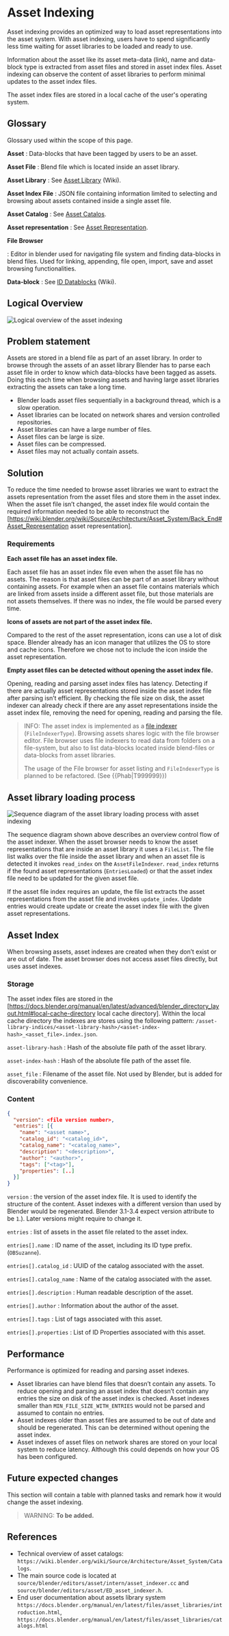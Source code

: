 # Asset Indexing

Asset indexing provides an optimized way to load asset representations into the asset system. With asset indexing, users have to spend significantly less time waiting for asset libraries to be loaded and ready to use.

Information about the asset like its asset meta-data (link), name and data-block type is extracted from asset files and stored in asset index files. Asset indexing can observe the content of asset libraries to perform minimal updates to the asset index files.

The asset index files are stored in a local cache of the user's operating system.

## Glossary

Glossary used within the scope of this page.

__Asset__
: Data-blocks that have been tagged by users to be an asset.

__Asset File__
: Blend file which is located inside an asset library.

__Asset Library__
: See [Asset Library](https://wiki.blender.org/wiki/Source/Architecture/Asset_System/Back_End#Asset_Libraries) (Wiki).

__Asset Index File__
: JSON file containing information limited to selecting and browsing about assets contained inside a single asset file.

__Asset Catalog__
: See [Asset Catalos](asset_catalogs.md).

__Asset representation__
: See [Asset Representation](../fundamentals/index.md#asset-representation).

__File Browser__

: Editor in blender used for navigating file system and finding data-blocks in blend files. Used for linking, appending, file open, import, save and asset browsing functionalities.

__Data-block__
: See [ID Datablocks](https://wiki.blender.org/wiki/Source/Architecture/ID/ID_Type) (Wiki).

## Logical Overview

![Logical overview of the asset indexing](img/../../img/Asset_indexing-logial_overview.svg)

## Problem statement

Assets are stored in a blend file as part of an asset library. In order to browse through the assets of an asset library Blender has to parse each asset file in order to know which data-blocks have been tagged as assets. Doing this each time when browsing assets and having large asset libraries extracting the assets can take a long time.

* Blender loads asset files sequentially in a background thread, which is a slow operation.
* Asset libraries can be located on network shares and version controlled repositories.
* Asset libraries can have a large number of files.
* Asset files can be large is size.
* Asset files can be compressed.
* Asset files may not actually contain assets.

## Solution

To reduce the time needed to browse asset libraries we want to extract the assets representation from the asset files and store them in the asset index. When the asset file isn’t changed, the asset index file would contain the required information needed to be able to reconstruct the [https://wiki.blender.org/wiki/Source/Architecture/Asset_System/Back_End#Asset_Representation asset representation].

### Requirements

__Each asset file has an asset index file.__

Each asset file has an asset index file even when the asset file has no assets. The reason is that asset files can be part of an asset library without containing assets. For example when an asset file contains materials which are linked from assets inside a different asset file, but those materials are not assets themselves. If there was no index, the file would be parsed every time.

__Icons of assets are not part of the asset index file.__

Compared to the rest of the asset representation, icons can use a lot of disk space. Blender already has an icon manager that utilizes the OS to store and cache icons. Therefore we chose not to include the icon inside the asset representation.

__Empty asset files can be detected without opening the asset index file.__

Opening, reading and parsing asset index files has latency. Detecting if there are actually asset representations stored inside the asset index file after parsing isn’t efficient. By checking the file size on disk, the asset indexer can already check if there are any asset representations inside the asset index file, removing the need for opening, reading and parsing the file.

> INFO:
> The asset index is implemented as a [file indexer](https://hackmd.io/4PDN4EhISB2mwZFkIUtFFg) (`FileIndexerType`). Browsing assets shares logic with the file browser editor. File browser uses file indexers to read data from folders on a file-system, but also to list data-blocks located inside blend-files or data-blocks from asset libraries.
>
> The usage of the File browser for asset listing and `FileIndexerType` is planned to be refactored. (See {{Phab|T999999}})


## Asset library loading process

![Sequence diagram of the asset library loading process with asset indexing](../img/Asset_indexing-sequence_diagram.svg)

The sequence diagram shown above describes an overview control flow of the asset indexer. When the asset browser needs to know the asset representations that are inside an asset library it uses a <code>FileList</code>. The file list walks over the file inside the asset library and when an asset file is detected it invokes <code>read_index</code> on the <code>AssetFileIndexer</code>. <code>read_index</code> returns if the found asset representations (<code>EntriesLoaded</code>) or that the asset index file need to be updated for the given asset file.

If the asset file index requires an update, the file list extracts the asset representations from the asset file and invokes <code>update_index</code>. Update entries would create update or create the asset index file with the given asset representations.

## Asset Index

When browsing assets, asset indexes are created when they don’t exist or are out of date. The asset browser does not access asset files directly, but uses asset indexes.

### Storage

The asset index files are stored in the [https://docs.blender.org/manual/en/latest/advanced/blender_directory_layout.html#local-cache-directory local cache directory]. Within the local cache directory the indexes are stores using the following pattern: <code>/asset-library-indices/&lt;asset-library-hash&gt;/&lt;asset-index-hash&gt;_&lt;asset_file&gt;.index.json</code>.

`asset-library-hash`
: Hash of the absolute file path of the asset library.

`asset-index-hash`
: Hash of the absolute file path of the asset file.

`asset_file`
: Filename of the asset file. Not used by Blender, but is added for discoverability convenience.

### Content

```json
{
  "version": <file version number>,
  "entries": [{
    "name": "<asset name>",
    "catalog_id": "<catalog_id>",
    "catalog_name": "<catalog_name>",
    "description": "<description>",
    "author": "<author>",
    "tags": ["<tag>"],
    "properties": [..]
  }]
}
```

`version`
: the version of the asset index file. It is used to identify the structure of the content. Asset indexes with a different version than used by Blender would be regenerated. Blender 3.1-3.4 expect version attribute to be <code>1</code>.). Later versions might require to change it.

`entries`
: list of assets in the asset file related to the asset index.

`entries[].name`
: ID name of the asset, including its ID type prefix. (<code>OBSuzanne</code>).

`entries[].catalog_id`
: UUID of the catalog associated with the asset.

`entries[].catalog_name`
: Name of the catalog associated with the asset.

`entries[].description`
: Human readable description of the asset.

`entries[].author`
: Information about the author of the asset.

`entries[].tags`
: List of tags associated with this asset.

`entries[].properties`
: List of ID Properties associated with this asset.

## Performance

Performance is optimized for reading and parsing asset indexes.

* Asset libraries can have blend files that doesn’t contain any assets. To reduce opening and parsing an asset index that doesn’t contain any entries the size on disk of the asset index is checked. Asset indexes smaller than <code>MIN_FILE_SIZE_WITH_ENTRIES</code> would not be parsed and assumed to contain no entries.
* Asset indexes older than asset files are assumed to be out of date and should be regenerated. This can be determined without opening the asset index.
* Asset indexes of asset files on network shares are stored on your local system to reduce latency. Although this could depends on how your OS has been configured.

## Future expected changes

This section will contain a table with planned tasks and remark how it would change the asset indexing.

> WARNING: **To be added.**

## References

* Technical overview of asset catalogs: `https://wiki.blender.org/wiki/Source/Architecture/Asset_System/Catalogs`.
* The main source code is located at `source/blender/editors/asset/intern/asset_indexer.cc` and `source/blender/editors/asset/ED_asset_indexer.h`.
* End user documentation about assets library system `https://docs.blender.org/manual/en/latest/files/asset_libraries/introduction.html`, `https://docs.blender.org/manual/en/latest/files/asset_libraries/catalogs.html`
